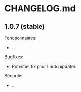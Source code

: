 # CHANGELOG.md

## 1.0.7 (stable)

Fonctionnalités:

  - ...

Bugfixes:

  - Potentiel fix pour l'auto updater.

Sécurité:

  - ...